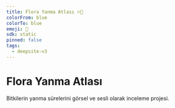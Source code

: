 ```yaml
---
title: Flora Yanma Atlası 🔥🌿
colorFrom: blue
colorTo: blue
emoji: 🐳
sdk: static
pinned: false
tags:
  - deepsite-v3
---
```


# Flora Yanma Atlası
Bitkilerin yanma sürelerini görsel ve sesli olarak inceleme projesi.
      